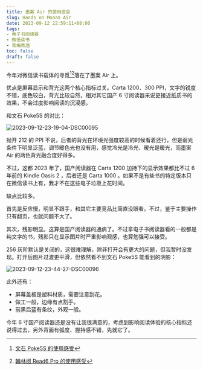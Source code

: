 ```yaml
---
title: 墨案 Air 的使用感受
slug: Hands on Moaan Air
date: 2023-09-12 22:59:11+08:00
tags:
- 电子书阅读器
- 微信读书
- 青梅煮酒
toc: false
draft: false
---
```

今年对微信读书载体的寻觅[^1][^2]落在了墨案 Air 上。

优点是屏幕显示和背光这两个核心指标过关。Carta 1200、300 PPI，文字的锐度不错，底色较白，背光比较自然，相对其它国产 6 寸阅读器来说更接近纸质书的效果，不会过度影响阅读的沉浸感。

和文石 Poke5S 的对比：

![2023-09-12-23-19-04-DSC00095](https://raw.githubusercontent.com/xbot/image-hosting/master/blog/2023-09-12-23-19-04-DSC00095.jpg)

抛开 212 的 PPI 不说，后者的背光在环境光强度较高的时候看着还行，但是弱光条件下明显泛蓝，调节暖色光也没有用，感觉冷光是冷光、暖光是暖光，而墨案 Air 的两色背光融合度好得多。

不过，这都 2023 年了，国产阅读器在 Carta 1200 加持下的显示效果都比不过 6 年前的 Kindle Oasis 2 ，后者还是 Carta 1000 。如果不是有些书的特定版本只在微信读书上有，我才不在这些电子垃圾上花时间。

缺点比较多。

首先是反应慢，明显不跟手，和其它主要竞品比简直没眼看。不过，鉴于主要操作只有翻页，也就问题不大了。

其次，残影明显。这算是国产阅读器的通病了。不过拿电子书阅读器看的一般都是纯文字的书，残影只在显示图片时严重影响观感，也算勉强可以接受。

256 灰阶默认是关闭的，这很难理解，除非打开会有更大的问题，但我暂时没发现。打开后图片过渡更平滑，但依然看不到文石 Poke5S 能看到的阴影：

![2023-09-12-23-44-27-DSC00096](https://raw.githubusercontent.com/xbot/image-hosting/master/blog/2023-09-12-23-44-27-DSC00096.jpg)

此外还有：

- 屏幕盖板是塑料材质，需要注意刮花。
- 做工一般，边缘有点割手。
- 前黑后蓝有条纹，外观一般。

今年 6 寸国产阅读器还是没有让我很满意的，考虑到影响阅读体验的核心指标还说得过去，另外背面有弧度、握持感不错，先就它了。


[^1]: [文石 Poke5S 的使用感受](/posts/hands-on-boox-poke5s/)
[^2]: [翰林阅 Read6 Pro 的使用感受](/posts/hands-on-hanlinyue-read6-pro/)